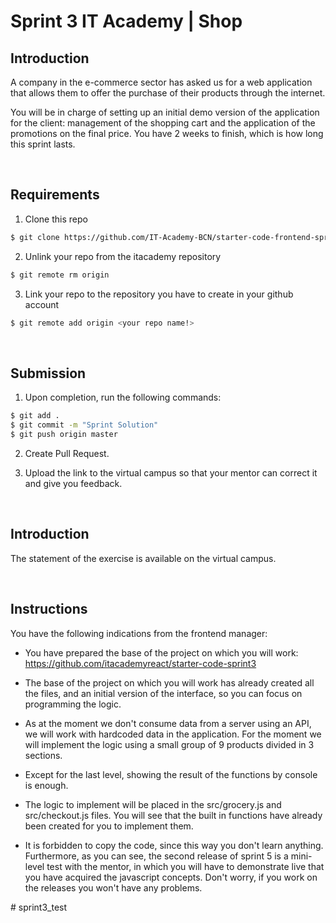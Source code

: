 # Sprint 3 IT Academy | Shop

## Introduction

A company in the e-commerce sector has asked us for a web application that allows them to offer the purchase of their products through the internet.

You will be in charge of setting up an initial demo version of the application for the client: management of the shopping cart and the application of the promotions on the final price. You have 2 weeks to finish, which is how long this sprint lasts.

<br>

## Requirements


1. Clone this repo
```bash
$ git clone https://github.com/IT-Academy-BCN/starter-code-frontend-sprint-3.git
```

2. Unlink your repo from the itacademy repository
```bash
$ git remote rm origin
```

3. Link your repo to the repository you have to create in your github account
```bash
$ git remote add origin <your repo name!>
```

<br>

## Submission

1. Upon completion, run the following commands:

```bash
$ git add .
$ git commit -m "Sprint Solution"
$ git push origin master
```

2. Create Pull Request.

3. Upload the link to the virtual campus so that your mentor can correct it and give you feedback.



<br>

## Introduction

The statement of the exercise is available on the virtual campus.

<br>


## Instructions

You have the following indications from the frontend manager:

- You have prepared the base of the project on which you will work: https://github.com/itacademyreact/starter-code-sprint3

- The base of the project on which you will work has already created all the files, and an initial version of the interface, so you can focus on programming the logic.

- As at the moment we don't consume data from a server using an API, we will work with hardcoded data in the application. For the moment we will implement the logic using a small group of 9 products divided in 3 sections.

- Except for the last level, showing the result of the functions by console is enough.

- The logic to implement will be placed in the src/grocery.js and src/checkout.js files. You will see that the built in functions have already been created for you to implement them.

- It is forbidden to copy the code, since this way you don't learn anything. Furthermore, as you can see, the second release of sprint 5 is a mini-level test with the mentor, in which you will have to demonstrate live that you have acquired the javascript concepts. Don't worry, if you work on the releases you won't have any problems.

#   s p r i n t 3 _ t e s t  
 